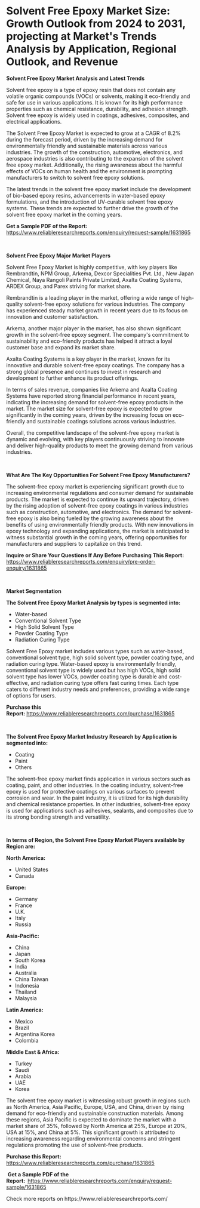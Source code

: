 <p><h1>Solvent Free Epoxy Market Size: Growth Outlook from 2024 to 2031, projecting at Market's Trends Analysis by Application, Regional Outlook, and Revenue</h1></p><p><strong>Solvent Free Epoxy Market Analysis and Latest Trends</strong></p>
<p><p>Solvent free epoxy is a type of epoxy resin that does not contain any volatile organic compounds (VOCs) or solvents, making it eco-friendly and safe for use in various applications. It is known for its high performance properties such as chemical resistance, durability, and adhesion strength. Solvent free epoxy is widely used in coatings, adhesives, composites, and electrical applications.</p><p>The Solvent Free Epoxy Market is expected to grow at a CAGR of 8.2% during the forecast period, driven by the increasing demand for environmentally friendly and sustainable materials across various industries. The growth of the construction, automotive, electronics, and aerospace industries is also contributing to the expansion of the solvent free epoxy market. Additionally, the rising awareness about the harmful effects of VOCs on human health and the environment is prompting manufacturers to switch to solvent free epoxy solutions.</p><p>The latest trends in the solvent free epoxy market include the development of bio-based epoxy resins, advancements in water-based epoxy formulations, and the introduction of UV-curable solvent free epoxy systems. These trends are expected to further drive the growth of the solvent free epoxy market in the coming years.</p></p>
<p><strong>Get a Sample PDF of the Report:&nbsp;</strong> <a href="https://www.reliableresearchreports.com/enquiry/request-sample/1631865">https://www.reliableresearchreports.com/enquiry/request-sample/1631865</a></p>
<p>&nbsp;</p>
<p><strong>Solvent Free Epoxy Major Market Players</strong></p>
<p><p>Solvent Free Epoxy Market is highly competitive, with key players like Rembrandtin, NPM Group, Arkema, Dexcor Specialities Pvt. Ltd., New Japan Chemical, Naya Rangoli Paints Private Limited, Axalta Coating Systems, ARDEX Group, and Parex striving for market share. </p><p>Rembrandtin is a leading player in the market, offering a wide range of high-quality solvent-free epoxy solutions for various industries. The company has experienced steady market growth in recent years due to its focus on innovation and customer satisfaction. </p><p>Arkema, another major player in the market, has also shown significant growth in the solvent-free epoxy segment. The company's commitment to sustainability and eco-friendly products has helped it attract a loyal customer base and expand its market share.</p><p>Axalta Coating Systems is a key player in the market, known for its innovative and durable solvent-free epoxy coatings. The company has a strong global presence and continues to invest in research and development to further enhance its product offerings.</p><p>In terms of sales revenue, companies like Arkema and Axalta Coating Systems have reported strong financial performance in recent years, indicating the increasing demand for solvent-free epoxy products in the market. The market size for solvent-free epoxy is expected to grow significantly in the coming years, driven by the increasing focus on eco-friendly and sustainable coatings solutions across various industries.</p><p>Overall, the competitive landscape of the solvent-free epoxy market is dynamic and evolving, with key players continuously striving to innovate and deliver high-quality products to meet the growing demand from various industries.</p></p>
<p>&nbsp;</p>
<p><strong>What Are The Key Opportunities For Solvent Free Epoxy Manufacturers?</strong></p>
<p><p>The solvent-free epoxy market is experiencing significant growth due to increasing environmental regulations and consumer demand for sustainable products. The market is expected to continue its upward trajectory, driven by the rising adoption of solvent-free epoxy coatings in various industries such as construction, automotive, and electronics. The demand for solvent-free epoxy is also being fueled by the growing awareness about the benefits of using environmentally friendly products. With new innovations in epoxy technology and expanding applications, the market is anticipated to witness substantial growth in the coming years, offering opportunities for manufacturers and suppliers to capitalize on this trend.</p></p>
<p><strong>Inquire or Share Your Questions If Any Before Purchasing This Report:</strong> <a href="https://www.reliableresearchreports.com/enquiry/pre-order-enquiry/1631865">https://www.reliableresearchreports.com/enquiry/pre-order-enquiry/1631865</a></p>
<p>&nbsp;</p>
<p><strong>Market Segmentation</strong></p>
<p><strong>The Solvent Free Epoxy Market Analysis by types is segmented into:</strong></p>
<p><ul><li>Water-based</li><li>Conventional Solvent Type</li><li>High Solid Solvent Type</li><li>Powder Coating Type</li><li>Radiation Curing Type</li></ul></p>
<p><p>Solvent Free Epoxy market includes various types such as water-based, conventional solvent type, high solid solvent type, powder coating type, and radiation curing type. Water-based epoxy is environmentally friendly, conventional solvent type is widely used but has high VOCs, high solid solvent type has lower VOCs, powder coating type is durable and cost-effective, and radiation curing type offers fast curing times. Each type caters to different industry needs and preferences, providing a wide range of options for users.</p></p>
<p><strong>Purchase this Report:&nbsp;</strong><a href="https://www.reliableresearchreports.com/purchase/1631865">https://www.reliableresearchreports.com/purchase/1631865</a></p>
<p>&nbsp;</p>
<p><strong>The Solvent Free Epoxy Market Industry Research by Application is segmented into:</strong></p>
<p><ul><li>Coating</li><li>Paint</li><li>Others</li></ul></p>
<p><p>The solvent-free epoxy market finds application in various sectors such as coating, paint, and other industries. In the coating industry, solvent-free epoxy is used for protective coatings on various surfaces to prevent corrosion and wear. In the paint industry, it is utilized for its high durability and chemical resistance properties. In other industries, solvent-free epoxy is used for applications such as adhesives, sealants, and composites due to its strong bonding strength and versatility.</p></p>
<p>&nbsp;</p>
<p><strong>In terms of Region, the Solvent Free Epoxy Market Players available by Region are:</strong></p>
<p>
    <p> <strong> North America: </strong>
        <ul>
            <li>United States</li>
            <li>Canada</li>
        </ul>
        </p> 
    <p> <strong> Europe: </strong>
        <ul>
            <li>Germany</li>
            <li>France</li>
            <li>U.K.</li>
            <li>Italy</li>
            <li>Russia</li>
        </ul>
        </p> 
    <p> <strong> Asia-Pacific: </strong>
        <ul>
            <li>China</li>
            <li>Japan</li>
            <li>South Korea</li>
            <li>India</li>
            <li>Australia</li>
            <li>China Taiwan</li>
            <li>Indonesia</li>
            <li>Thailand</li>
            <li>Malaysia</li>
        </ul>
        </p> 
    <p> <strong> Latin America: </strong>
        <ul>
            <li>Mexico</li>
            <li>Brazil</li>
            <li>Argentina Korea</li>
            <li>Colombia</li>
        </ul>
        </p> 
    <p> <strong> Middle East & Africa: </strong>
        <ul>
            <li>Turkey</li>
            <li>Saudi</li>
            <li>Arabia</li>
            <li>UAE</li>
            <li>Korea</li>
        </ul>
    </p>
    </p>
<p><p>The solvent free epoxy market is witnessing robust growth in regions such as North America, Asia Pacific, Europe, USA, and China, driven by rising demand for eco-friendly and sustainable construction materials. Among these regions, Asia Pacific is expected to dominate the market with a market share of 35%, followed by North America at 25%, Europe at 20%, USA at 15%, and China at 5%. This significant growth is attributed to increasing awareness regarding environmental concerns and stringent regulations promoting the use of solvent-free products.</p></p>
<p><strong>Purchase this Report: </strong><a href="https://www.reliableresearchreports.com/purchase/1631865">https://www.reliableresearchreports.com/purchase/1631865</a></p>
<p>&nbsp;<strong>Get a Sample PDF of the Report:&nbsp;&nbsp;</strong><a href="https://www.reliableresearchreports.com/enquiry/request-sample/1631865">https://www.reliableresearchreports.com/enquiry/request-sample/1631865</a></p>
<p><strong></strong></p>
<p>Check more reports on https://www.reliableresearchreports.com/</p>